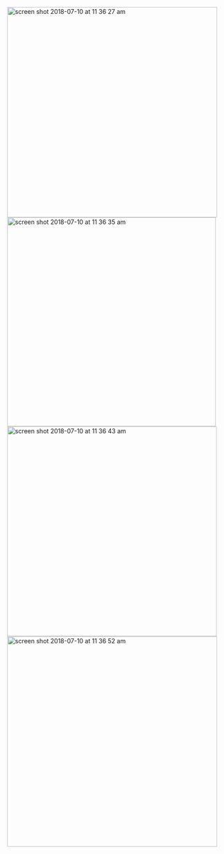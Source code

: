 <p float="left">

<img width="484" alt="screen shot 2018-07-10 at 11 36 27 am" src="https://user-images.githubusercontent.com/41017424/42524259-9a6e9144-8435-11e8-930a-1a9c16106cd0.png">
<img width="481" alt="screen shot 2018-07-10 at 11 36 35 am" src="https://user-images.githubusercontent.com/41017424/42524262-9b71d2cc-8435-11e8-8329-e244b8113cb8.png">
<img width="483" alt="screen shot 2018-07-10 at 11 36 43 am" src="https://user-images.githubusercontent.com/41017424/42524264-9cb520ee-8435-11e8-95ec-643107daaa0d.png">
<img width="484" alt="screen shot 2018-07-10 at 11 36 52 am" src="https://user-images.githubusercontent.com/41017424/42524267-9dcaa986-8435-11e8-9091-ddcd8bb7852a.png">





</p>
